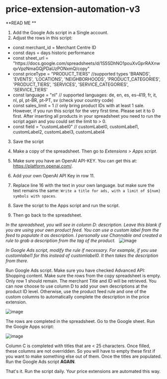 # price-extension-automation-v3

**READ ME
**
1. Add the Google Ads script in a Single account.
2. Adjust the rows in this script:
&nbsp;
<ul>
<li>const merchant_id = Merchant Centre ID</li>
<li>const days = days historic performance</li>
<li>const sheet_url = "https://docs.google.com/spreadsheets/d/1S5SDhNO1pouXvGprRAXnwqvVpzNmaGQjPDaUzPONxmQ/copy"</li>
<li>const priceType = "PRODUCT_TIERS" //supported types 'BRANDS', 'EVENTS', 'LOCATIONS', 'NEIGHBORHOODS', 'PRODUCT_CATEGORIES', 'PRODUCT_TIERS', 'SERVICES', 'SERVICE_CATEGORIES', 'SERVICE_TIERS'</li>
<li>const language = "nl" // supported languages: de, en, es, es-419, fr, it, nl, pl, pt-BR, pt-PT, sv (check your country code)</li>
<li>const sales_limit = 1 // only bring product IDs with at least 1 sale. However, if you run this script for the very first time. Please set it to 0 first. After inserting all products in your spreadsheet you need to run the script again and you could set the limit to > 0.</li>
<li>const field = "customLabel0" // customLabel0, customLabel1, customLabel2, customLabel3, customLabel4</li>
</ul>

3. Save the script

4. Make a copy of the spreadsheet. Then go to _Extensions > Apps script_.
5. Make sure you have an OpenAI API-KEY. You can get this at: https://platform.openai.com/.
6. Add your own OpenAI API Key in row 11.
7. Replace line 16 with the text in your own language. but make sure the text remains the same: `Write a title for ads, with a limit of ${num} symbols with spaces`.
8. Save the script to the Apps script and run the script.
9. Then go back to the spreadsheet.

_In the spreadsheet, you will see in column D: description. Leave this blank if you are using your own product feed. You can use a custom label from the feed to populate it as description.
I personally use Channable and created a rule to grab a description from the tag of the product._
&nbsp;
![image](https://github.com/JermayaL/price-extension-automation-v3/assets/83117295/d4a1ee2d-c3b6-48f7-a2f4-5c286acc36bd)

_In Google Ads script, modify the rule if necessary. For example, if you use customlabel1 for this instead of customlabel0. It then takes the description from there._

Run Google Ads script. Make sure you have checked Advanced API: Shopping content.
Make sure the rows from the copy spreadsheet is empty. Only row 1 should remain. The merchant Title and ID will be retrieved.
You can now choose to use column D to add your own descriptions at the product ID level.
Otherwise, use the product feed rule and one of the custom columns to automatically complete the description in the price extension.

![image](https://github.com/JermayaL/price-extension-automation-v3/assets/83117295/b5db165d-e455-45ec-a3c7-0cc6b16f8cba)

The rows are completed in the spreadsheet. Go to the Google sheet. Run the Google Apps script:

![image](https://github.com/JermayaL/price-extension-automation-v3/assets/83117295/18f29284-fdbd-49ad-a6ee-07cc58944ab9)

Column C is completed with titles that are < 25 characters. Once filled, these columns are not overridden. So you will have to empty these first if you want to make something else out of them.
Once the titles are populated. Run the Google Ads script **AGAIN**.

That's it. Run the script daily. Your price extensions are automated this way. 
